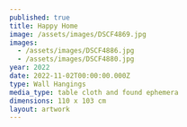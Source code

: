 ```yaml
---
published: true
title: Happy Home
image: /assets/images/DSCF4869.jpg
images:
  - /assets/images/DSCF4886.jpg
  - /assets/images/DSCF4880.jpg
year: 2022
date: 2022-11-02T00:00:00.000Z
type: Wall Hangings
media_type: table cloth and found ephemera
dimensions: 110 x 103 cm
layout: artwork
---
```


